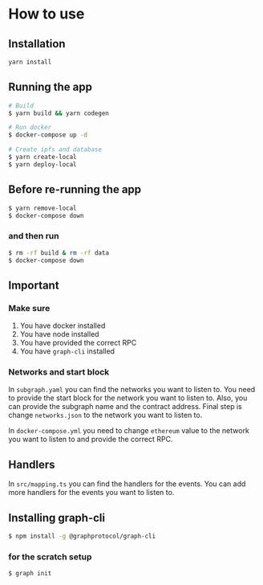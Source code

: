 # How to use

## Installation

```bash
yarn install
```

## Running the app

```bash
# Build
$ yarn build && yarn codegen

# Run docker
$ docker-compose up -d

# Create ipfs and database
$ yarn create-local
$ yarn deploy-local
```

## Before re-running the app
```bash
$ yarn remove-local
$ docker-compose down
```
### and then run

```bash
$ rm -rf build & rm -rf data
$ docker-compose down
```

## Important

### Make sure

1. You have docker installed
2. You have node installed
3. You have provided the correct RPC
4. You have `graph-cli` installed

### Networks and start block
In `subgraph.yaml` you can find the networks you want to listen to. You need to provide the start block for the network you want to listen to. Also, you can provide the subgraph name and the contract address. Final step is change `networks.json` to the network you want to listen to.

In `docker-compose.yml` you need to change `ethereum` value to the network you want to listen to and provide the correct RPC.



## Handlers
In `src/mapping.ts` you can find the handlers for the events. You can add more handlers for the events you want to listen to.

## Installing graph-cli

```bash
$ npm install -g @graphprotocol/graph-cli
```

### for the scratch setup
```bash
$ graph init
```